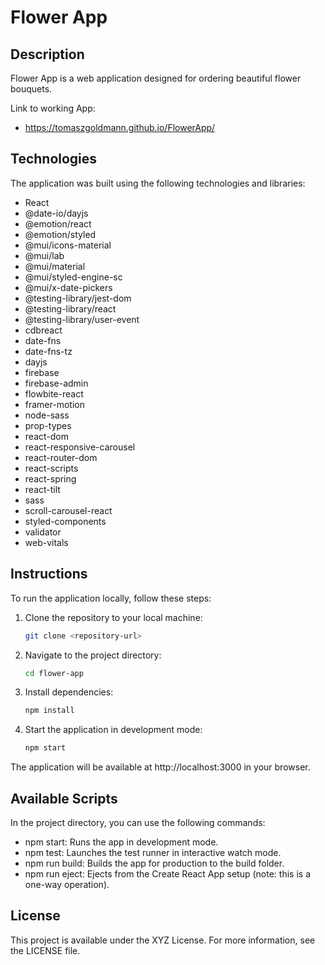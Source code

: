 # Flower App

## Description

Flower App is a web application designed for ordering beautiful flower bouquets.

Link to working App:
- https://tomaszgoldmann.github.io/FlowerApp/

## Technologies

The application was built using the following technologies and libraries:

- React
- @date-io/dayjs
- @emotion/react
- @emotion/styled
- @mui/icons-material
- @mui/lab
- @mui/material
- @mui/styled-engine-sc
- @mui/x-date-pickers
- @testing-library/jest-dom
- @testing-library/react
- @testing-library/user-event
- cdbreact
- date-fns
- date-fns-tz
- dayjs
- firebase
- firebase-admin
- flowbite-react
- framer-motion
- node-sass
- prop-types
- react-dom
- react-responsive-carousel
- react-router-dom
- react-scripts
- react-spring
- react-tilt
- sass
- scroll-carousel-react
- styled-components
- validator
- web-vitals

## Instructions

To run the application locally, follow these steps:

1. Clone the repository to your local machine:

   ```bash
   git clone <repository-url>

2. Navigate to the project directory:

   ```bash
   cd flower-app

3. Install dependencies:

   ```bash
   npm install

4. Start the application in development mode:

   ```bash
   npm start

The application will be available at http://localhost:3000 in your browser.

## Available Scripts

In the project directory, you can use the following commands:

- npm start: Runs the app in development mode.
- npm test: Launches the test runner in interactive watch mode.
- npm run build: Builds the app for production to the build folder.
- npm run eject: Ejects from the Create React App setup (note: this is a one-way operation).
## License

This project is available under the XYZ License. For more information, see the LICENSE file.

